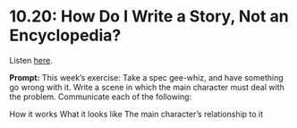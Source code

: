 # 10.20: How Do I Write a Story, Not an Encyclopedia? 

Listen [here](http://www.writingexcuses.com/2015/05/17/writing-excuses-10-20-how-do-i-write-a-story-not-an-encyclopedia/). 

**Prompt:** This week’s exercise: Take a spec gee-whiz, and have something go wrong with it. Write a scene in which the main character must deal with the problem. Communicate each of the following:

How it works
What it looks like
The main character’s relationship to it

